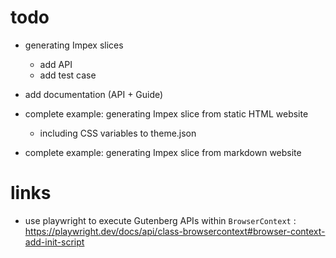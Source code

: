 # todo

- generating Impex slices

  - add API
  - add test case

- add documentation (API + Guide)

- complete example: generating Impex slice from static HTML website

  - including CSS variables to theme.json

- complete example: generating Impex slice from markdown website

# links

- use playwright to execute Gutenberg APIs within `BrowserContext` : https://playwright.dev/docs/api/class-browsercontext#browser-context-add-init-script

